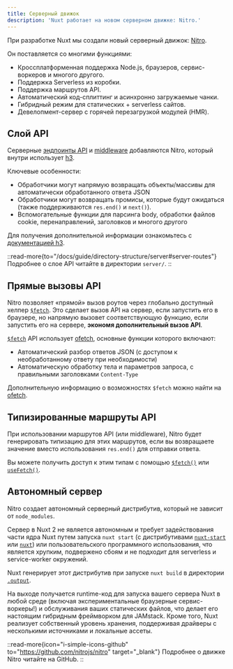 ```yaml
---
title: Серверный движок
description: 'Nuxt работает на новом серверном движке: Nitro.'
---
```


При разработке Nuxt мы создали новый серверный движок: [Nitro](https://nitro.build).

Он поставляется со многими функциями:

- Кроссплатформенная поддержка Node.js, браузеров, сервис-воркеров и многого другого.
- Поддержка Serverless из коробки.
- Поддержка маршрутов API.
- Автоматический код-сплиттинг и асинхронно загружаемые чанки.
- Гибридный режим для статических + serverless сайтов.
- Девелопмент-сервер с горячей перезагрузкой модулей (HMR).

## Слой API

Серверные [эндпоинты API](/docs/guide/directory-structure/server#api-routes) и [middleware](/docs/guide/directory-structure/server#server-middleware) добавляются Nitro, который внутри использует [h3](https://github.com/h3js/h3).

Ключевые особенности:

- Обработчики могут напрямую возвращать объекты/массивы для автоматически обработанного ответа JSON
- Обработчики могут возвращать промисы, которые будут ожидаться (также поддерживаются `res.end()` и `next()`).
- Вспомогательные функции для парсинга body, обработки файлов cookie, перенаправлений, заголовков и многого другого

Для получения дополнительной информации ознакомьтесь с [документацией h3](https://github.com/h3js/h3).

::read-more{to="/docs/guide/directory-structure/server#server-routes"}
Подробнее о слое API читайте в директории `server/`.
::

## Прямые вызовы API

Nitro позволяет «прямой» вызов роутов через глобально доступный хелпер [`$fetch`](/docs/api/utils/dollarfetch). Это сделает вызов API на сервер, если запустить его в браузере, но напрямую вызовет соответствующую функцию, если запустить его на сервере, **экономя дополнительный вызов API**.

[`$fetch`](/docs/api/utils/dollarfetch) API использует [ofetch](https://github.com/unjs/ofetch), основные функции которого включают:

- Автоматический разбор ответов JSON (с доступом к необработанному ответу при необходимости)
- Автоматическую обработку тела и параметров запроса, с правильными заголовками `Content-Type`

Дополнительную информацию о возможностях `$fetch` можно найти на [ofetch](https://github.com/unjs/ofetch).

## Типизированные маршруты API

При использовании маршрутов API (или middleware), Nitro будет генерировать типизацию для этих маршрутов, если вы возвращаете значение вместо использования `res.end()` для отправки ответа.

Вы можете получить доступ к этим типам с помощью [`$fetch()`](/docs/api/utils/dollarfetch) или [`useFetch()`](/docs/api/composables/use-fetch).

## Автономный сервер

Nitro создает автономный серверный дистрибутив, который не зависит от `node_modules`.

Сервер в Nuxt 2 не является автономным и требует задействования части ядра Nuxt путем запуска `nuxt start` (с дистрибутивами [`nuxt-start`](https://www.npmjs.com/package/nuxt-start) или [`nuxt`](https://www.npmjs.com/package/nuxt)) или пользовательского программного использования, что является хрупким, подвержено сбоям и не подходит для serverless и service-worker окружений.

Nuxt генерирует этот дистрибутив при запуске `nuxt build` в директории [`.output`](/docs/guide/directory-structure/output).

На выходе получается runtime-код для запуска вашего сервера Nuxt в любой среде (включая экспериментальные браузерные сервис-воркеры!) и обслуживания ваших статических файлов, что делает его настоящим гибридным фреймворком для JAMstack. Кроме того, Nuxt реализует собственный уровень хранения, поддерживая драйверы с несколькими источниками и локальные ассеты.

::read-more{icon="i-simple-icons-github" to="https://github.com/nitrojs/nitro" target="_blank"}
Подробнее о движке Nitro читайте на GitHub.
::
